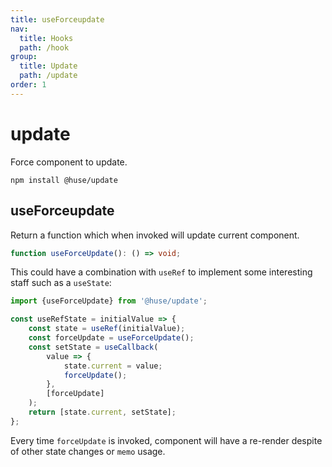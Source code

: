 ```yaml
---
title: useForceupdate
nav:
  title: Hooks
  path: /hook
group:
  title: Update
  path: /update
order: 1
---
```


# update

Force component to update.

```shell
npm install @huse/update
```

## useForceupdate

Return a function which when invoked will update current component.

```typescript
function useForceUpdate(): () => void;
```

This could have a combination with `useRef` to implement some interesting staff such as a `useState`:

```javascript
import {useForceUpdate} from '@huse/update';

const useRefState = initialValue => {
    const state = useRef(initialValue);
    const forceUpdate = useForceUpdate();
    const setState = useCallback(
        value => {
            state.current = value;
            forceUpdate();
        },
        [forceUpdate]
    );
    return [state.current, setState];
};
```

Every time `forceUpdate` is invoked, component will have a re-render despite of other state changes or `memo` usage.

<code src='./demo/useForceUpdate.tsx'>
